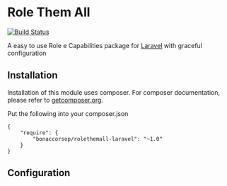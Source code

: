 Role Them All
===================

[![Build Status](https://travis-ci.org/bonaccorsop/rolethemall-laravel.svg?branch=master)](https://travis-ci.org/bonaccorsop/rolethemall-laravel)

A easy to use Role e Capabilities package for [Laravel](http://laravel.com/) with graceful configuration

## Installation

Installation of this module uses composer. For composer documentation, please refer to
[getcomposer.org](http://getcomposer.org/).

Put the following into your composer.json

    {
        "require": {
            "bonaccorsop/rolethemall-laravel": "~1.0"
        }
    }


## Configuration


